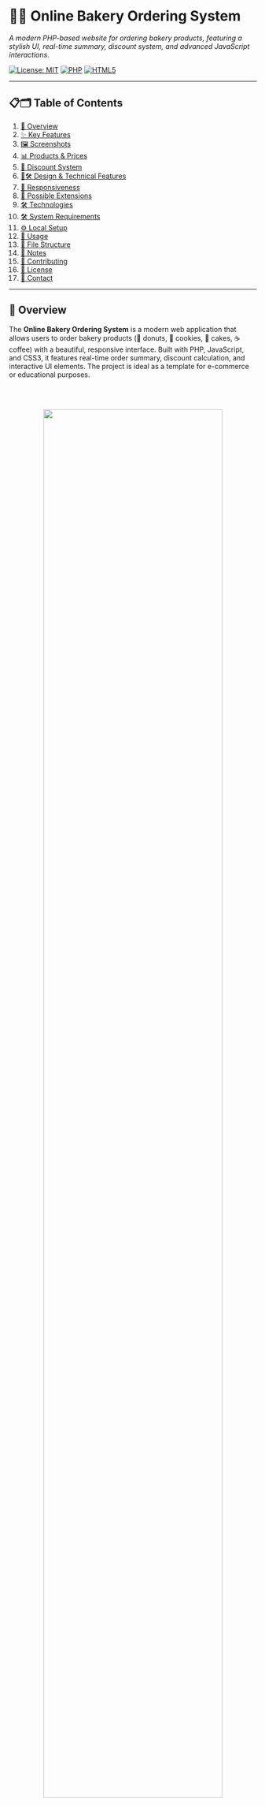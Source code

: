# 🛒🍩 Online Bakery Ordering System
_A modern PHP-based website for ordering bakery products, featuring a stylish UI, real-time summary, discount system, and advanced JavaScript interactions._

[![License: MIT](https://img.shields.io/badge/License-MIT-yellow.svg)](https://opensource.org/licenses/MIT)
[![PHP](https://img.shields.io/badge/PHP-Backend%20Processing-777BB4.svg?logo=php)](https://www.php.net/)
[![HTML5](https://img.shields.io/badge/HTML5-E34F26.svg?logo=html5&logoColor=white)](https://developer.mozilla.org/en-US/docs/Web/Guide/HTML/HTML5)

---

## 📋🗂️ Table of Contents
1. [📄 Overview](#-overview)
2. [✨ Key Features](#-key-features)
3. [🖼️ Screenshots](#-screenshots)
4. [📊 Products & Prices](#-products--prices)
5. [🎁 Discount System](#-discount-system)
6. [🎨🛠️ Design & Technical Features](#-design--technical-features)
7. [📱 Responsiveness](#-responsiveness)
8. [🔮 Possible Extensions](#-possible-extensions)
9. [🛠️ Technologies](#-technologies)
10. [🛠️ System Requirements](#-system-requirements)
11. [⚙️ Local Setup](#-local-setup)
12. [📝 Usage](#-usage)
13. [📁 File Structure](#-file-structure)
14. [🔔 Notes](#-notes)
15. [🤝 Contributing](#-contributing)
16. [📃 License](#-license)
17. [📧 Contact](#-contact)

---

## 📄 Overview

The **Online Bakery Ordering System** is a modern web application that allows users to order bakery products (🍩 donuts, 🍪 cookies, 🎂 cakes, ☕ coffee) with a beautiful, responsive interface. Built with PHP, JavaScript, and CSS3, it features real-time order summary, discount calculation, and interactive UI elements. The project is ideal as a template for e-commerce or educational purposes.

<br><br>
<p align="center">
  <img src="screenshots/1.gif" width="85%">
</p>

---

## ✨ Key Features

- 🎨 **Modern gradient background** with beautiful color transitions
- 📱 **Responsive design** for all devices (mobile, tablet, desktop)
- 💫 **CSS animations**: smooth transitions, hover effects, fade, slide, pulse, bounce, rotate
- ⭐ **Font Awesome icons** and **Unsplash images** for professional look
- 🛒 **Order 4 products**: 🍩 donuts, 🍪 cookies, 🎂 cakes, ☕ coffee, each with quantity controls (+/- buttons, keyboard, touch)
- ✅ **Form validation**: ensures products are selected and data is correct
- 🎁 **Discount system**: 10% discount for orders above €12, with visual notifications
- 🔄 **Real-time summary**: live updates of product count and total price
- ⚡ **Advanced JavaScript**: keyboard shortcuts, touch gestures, scroll animations, notifications, data export (JSON), form reset
- 📲 **Mobile-first**: fully responsive for mobile, tablet, and desktop
- 📤 **Order export**: save your order as a JSON file
- 🔔 **Visual notifications**: elegant alerts for discounts and actions
- 📊 **Dynamic tables**: generate HTML based on data
- 🛡️ **Secure data**: validate and sanitize data

---

## 🖼️ Screenshots

_Sample screenshots of the bakery ordering page and order summary._

<p align="center">
  <img src="screenshots/1.jpg" width="300"/>
  <img src="screenshots/2.jpg" width="300"/>
  <img src="screenshots/3.jpg" width="300"/>
  <img src="screenshots/4.jpg" width="300"/>
  <img src="screenshots/5.jpg" width="300"/>
</p>

---

## 📊 Products & Prices

| 🥐 Product | 💶 Price | 🔤 Icon |
|:----------:|:--------:|:-------:|
| Donuts     | €0.25 each | 🍩 |
| Cookies    | €0.30 each | 🍪 |
| Cakes      | €4.00 each | 🎂 |
| Coffee     | €2.10 each | ☕ |

---

## 🎁 Discount System

- 🎉 **10% discount** for orders above €12
- 🧮 **Automatic calculation** of discounts
- 🔔 **Visual notifications** about discounts
- ✨ **Animated effects** for special offers

---

## 🎨🛠️ Design & Technical Features

### 🎨 Colors and Styles
- 🌈 **Background gradient**: Blue-violet gradient
- 🃏 **Product cards**: White cards with hover effects
- 🟣 **Buttons**: Gradient buttons with animations
- 📋 **Tables**: Modern tables with hover effects

### 💫 Animations & Effects
- ⬆️ **Fade In Up**: Elements appear from bottom
- ⬅️➡️ **Slide In**: Elements slide in from sides
- 💓 **Pulse**: Pulsing effects for special offers
- 🏀 **Bounce**: Bouncing emojis and elements
- 🔄 **Rotate**: Rotating icons on hover
- 🖱️ **Hover Effects**: Product cards lift up, buttons shine, icons rotate/scale, images scale up

### 🧩 JavaScript
- ✅ **Form validation**
- 🔄 **Real-time updates**
- ⌨️ **Keyboard handling**
- 🤏 **Touch gestures**
- 🌀 **Scroll animations**
- 🔔 **Notifications**
- 📤 **Data export**
- 🧹 **Form reset**

### 🐘 PHP
- 📥 **Form processing**
- 🎁 **Discount calculation**
- 🛡️ **Secure data**
- 📊 **Dynamic tables**

### 🎨 CSS
- 🟦 **Grid Layout**
- 🟩 **Flexbox**
- 🎚️ **CSS Variables**
- 📱 **Media Queries**
- 💫 **CSS Animations**

---

## 📱 Responsiveness

### 📏 Breakpoints
- 📱 **Mobile**: < 768px
- 💻 **Tablet**: 768px - 1024px
- 🖥️ **Desktop**: > 1024px

### 🧩 Adaptations
- 📲 **Mobile**: Vertical layout, larger buttons
- 🖼️ **Tablet**: Horizontal card layout, medium buttons
- 🖥️ **Desktop**: Full layout, all effects

---

## 🔮 Possible Extensions

- 🔐 **Login system** - user accounts
- 🗂️ **Order history** - view previous orders
- 💳 **Payment system** - online payment integration
- 🛒 **Shopping cart** - save products
- ⭐ **Rating system** - rate products
- 📰 **Newsletter** - notification subscription
- 💬 **Chat support** - customer service chat

---

## 🛠️ Technologies

- 📝 **HTML5** - semantic markup
- 🎨 **CSS3** - modern styles and animations
- ⚡ **JavaScript ES6+** - advanced functions
- 🐘 **PHP** - server-side processing
- ⭐ **Font Awesome** - icons
- 🔤 **Google Fonts** - typography
- 🖼️ **Unsplash** - images

---

## 🛠️ System Requirements

- 🖥️ **Web Server with PHP** (e.g., XAMPP, WAMP, or PHP built-in server)
- 🌐 **Modern Web Browser** (with CSS3 and ES6 support)
- 📡 **Internet Connection** (for icons and images)

---

## ⚙️ Local Setup

1. 📥 **Download or clone the repository:**
    ```bash
    git clone <repository-url>
    cd Ordering_PHP
    ```
2. 🖥️ **Start a PHP server:**
    - With XAMPP/WAMP: Place files in `htdocs`/`www` and start Apache.
    - Or use PHP built-in server:
      ```bash
      php -S localhost:8000
      ```
3. 🌐 **Open** `index.php` in your browser:
    - [http://localhost:8000/index.php](http://localhost:8000/index.php)

---

## 📝 Usage

1. ➕ **Select products and quantities** using the + / - buttons or keyboard.
2. 👀 **See real-time summary** and discount notifications as you add items.
3. 📨 **Submit your order** to view the summary page (`order.php`).
4. 💾 **Export your order** as JSON if desired.
5. 🔄 **Reset the form** to start a new order.

---

## 📁 File Structure

```
Ordering_PHP/
├── index.php          # 🏠 Main page with order form
├── order.php          # 📄 Order summary page
├── styles.css         # 🎨 Additional styles and animations
├── script.js          # ⚡ JavaScript functions
├── README.md          # 📖 This file
├── LICENSE            # 📜 License
├── paczek.jpg         # 🍩 Donut image
└── screenshots/       # 🖼️ Screenshots directory
```

---

## 🔔 Notes

- 🎁 **Discount**: 10% off for orders above €12 is applied automatically.
- ✅ **Form Validation**: The form checks for valid product selection before submission.
- 📱 **Responsive Design**: Works on all devices (mobile, tablet, desktop).
- 🚫 **No payment integration**: This is a demo/template project.
- 🎨 **Modern UI**: Uses CSS3, Flexbox, Grid, and animations for a professional look.
- 💾 **Data Export**: Orders can be saved as JSON for demo purposes.

---

## 🤝 Contributing

Contributions are welcome! Suggestions for new features, bug fixes, or improvements are appreciated.
1. 🍴 Fork the repository.
2. 🌱 Create a new branch (`git checkout -b feature/YourFeature`).
3. 💡 Commit your changes.
4. 🚀 Push to your branch.
5. 📝 Open a Pull Request.

---

## 📃 License

This project is licensed under the **MIT License**. See the `LICENSE` file for details.

---

## 📧 Contact

Created with ❤️ by **Adrian Lesniak** for modern online bakery. For questions or feedback, please open an issue or contact the repository owner.

---

**Note**: This website is an example of modern design and can be used as a template for other e-commerce projects.
